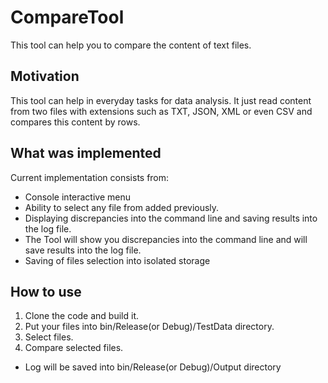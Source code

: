 # CompareTool 

This tool can help you to compare the content of text files. 

## Motivation

This tool can help in everyday tasks for data analysis. It just read content from two files with extensions such as TXT, JSON, XML or even CSV and compares this content by rows.  

## What was implemented

Current implementation consists from: 

* Console interactive menu
* Ability to select any file from added previously. 
* Displaying discrepancies into the command line and saving results into the log file.
* The Tool will show you discrepancies into the command line and will save results into the log file.
* Saving of files selection into isolated storage

## How to use

1. Clone the code and build it.
2. Put your files into bin/Release(or Debug)/TestData directory.
3. Select files.
4. Compare selected files.

 - Log will be saved into bin/Release(or Debug)/Output directory
